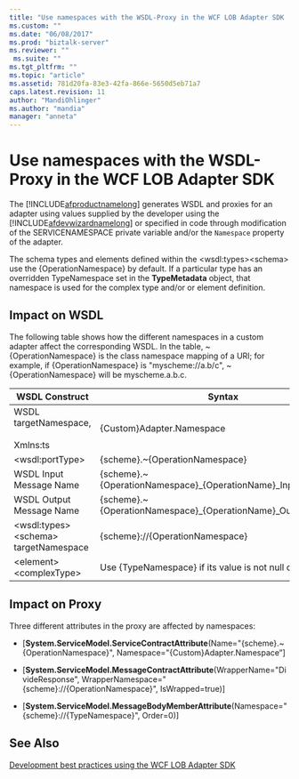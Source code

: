 ```yaml
---
title: "Use namespaces with the WSDL-Proxy in the WCF LOB Adapter SDK | Microsoft Docs"
ms.custom: ""
ms.date: "06/08/2017"
ms.prod: "biztalk-server"
ms.reviewer: ""
 ms.suite: ""
ms.tgt_pltfrm: ""
ms.topic: "article"
ms.assetid: 781d20fa-83e3-42fa-866e-5650d5eb71a7
caps.latest.revision: 11
author: "MandiOhlinger"
ms.author: "mandia"
manager: "anneta"
---
```

# Use namespaces with the WSDL-Proxy in the WCF LOB Adapter SDK
The [!INCLUDE[afproductnamelong](../../includes/afproductnamelong-md.md)] generates WSDL and proxies for an adapter using values supplied by the developer using the [!INCLUDE[afdevwizardnamelong](../../includes/afdevwizardnamelong-md.md)] or specified in code through modification of the SERVICENAMESPACE private variable and/or the `Namespace` property of the adapter.  
  
 The schema types and elements defined within the \<wsdl:types>\<schema> use the {OperationNamespace} by default. If a particular type has an overridden TypeNamespace set in the **TypeMetadata** object, that namespace is used for the complex type and/or or element definition.  
  
## Impact on WSDL  
 The following table shows how the different namespaces in a custom adapter affect the corresponding WSDL. In the table, ~{OperationNamespace} is the class namespace mapping of a URI; for example, if {OperationNamespace} is "myscheme://a.b/c", ~{OperationNamespace} will be myscheme.a.b.c.  
  
|WSDL Construct|Syntax|  
|--------------------|------------|  
|WSDL targetNamespace,<br /><br /> Xmlns:ts|{Custom}Adapter.Namespace|  
|\<wsdl:portType>|{scheme}.~{OperationNamespace}|  
|WSDL Input Message Name|{scheme}.~{OperationNamespace}_{OperationName}_InputMessage|  
|WSDL Output Message Name|{scheme}.~{OperationNamespace}_{OperationName}_OutputMessage|  
|\<wsdl:types>\<schema> targetNamespace|{scheme}://{OperationNamespace}|  
|\<element>\<complexType>|Use {TypeNamespace} if its value is not null or empty.|  
  
## Impact on Proxy  
 Three different attributes in the proxy are affected by namespaces:  
  
-   [**System.ServiceModel.ServiceContractAttribute**(Name="{scheme}.~{OperationNamespace}", Namespace="{Custom}Adapter.Namespace”]  
  
-   [**System.ServiceModel.MessageContractAttribute**(WrapperName="DivideResponse", WrapperNamespace="{scheme}://{OperationNamespace}", IsWrapped=true)]  
  
-   [**System.ServiceModel.MessageBodyMemberAttribute**(Namespace="{scheme}://{TypeNamespace}", Order=0)]  
  
## See Also  
 [Development best practices using the WCF LOB Adapter SDK](../../adapters-and-accelerators/wcf-lob-adapter-sdk/development-best-practices-using-the-wcf-lob-adapter-sdk.md)